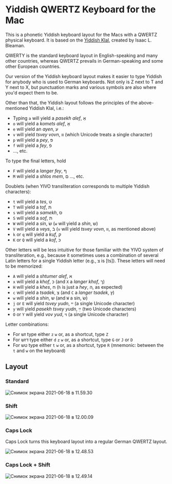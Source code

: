 # Yiddish QWERTZ Keyboard for the Mac

This is a phonetic Yiddish keyboard layout for the Macs with a QWERTZ physical keyboard. It is based on the [Yiddish Klal](https://www.isaacbleaman.com/resources/yiddish_typing/), created by Isaac L. Bleaman.

QWERTY is the standard keyboard layout in English-speaking and many other countries, whereas QWERTZ prevails in German-speaking and some other European countries.

Our version of the Yiddish keyboard layout makes it easier to type Yiddish for anybody who is used to German keyboards. Not only is Z next to T and Y next to X, but punctuation marks and various symbols are also where you'd expect them to be.

Other than that, the Yiddish layout follows the principles of the above-mentioned Yiddish Klal, i.e.:

- Typing `a` will yield a _pasekh alef_, אַ
- `o` will yield a _komets alef_, אָ
- `e` will yield an _ayen_, ע
- `v` will yield _tsvey vovn_, װ (which Unicode treats a single character)
- `p` will yield a _pey_, פּ
- `f` will yield a _fey_, פֿ
- …, etc.

To type the final letters, hold

- `F` will yield a _langer fey_, ף
- `M` will yield a _shlos mem_, ם
…, etc.

Doublets (when YIVO transliteration corresponds to multiple Yiddish characters):

- `t` will yield a _tes_, ט
- `T` will yield a _tof_, תּ
- `s` will yield a _samekh_, ס
- `S` will yield a _sof_, ת
- `W` will yield a _sin_, שׂ (`w` will yield a _shin_, ש)
- `V` will yield a _veys_, בֿ (`v` will yield _tsvey vovn_, װ, as mentioned above)
- `k` or `q` will yield a _kuf_, ק
- `K` or `Q` will yield a _kof_, כּ

Other letters will be less intuitive for those familiar with the YIVO system of transliteration, e.g., because it sometimes uses a combination of several Latin letters for a single Yiddish letter (e.g., צ is [ts]). These letters will need to be memorized:

- `A` will yield a _shtumer alef_, א
- `x` will yield a _khof_, כ (and `X` a _langer khof_, ך)
- `H` will yield a _khes_, ח (`h` is just a _hey_, ה, as expected)
- `c` will yield a _tsadek_, צ (and `C` a _langer tsadek_, ץ)
- `w` will yield a _shin_, ש (and `W` a sin, שׂ)
- `j` or `E` will yield _tsvey yudn_, ײ (a single Unicode character)
- `y` will yield _pasekh tsvey yudn_, ײַ (two Unicode characters)
- `O` or `Y` will yield _vov yud_, ױ (a single Unicode character)

Letter combinations:

- For זש type either `z` `w` or, as a shortcut, type `Z`
- For דזש type either `d` `z` `w` or, as a shortcut, type `G` or `J` or `D`
- For טש type either `t` `w` or, as a shortcut, type `R` (mnemonic: between the `t` and `w` on the keyboard)

## Layout

### Standard

![Снимок экрана 2021-06-18 в 11.59.30](https://i.imgur.com/USb6tuE.png)

### Shift

![Снимок экрана 2021-06-18 в 12.00.09](https://i.imgur.com/L143s6H.png)

### Caps Lock

Caps Lock turns this keyboard layout into a regular German QWERTZ layout.

![Снимок экрана 2021-06-18 в 12.48.53](https://i.imgur.com/11I3KgF.png)

### Caps Lock + Shift

![Снимок экрана 2021-06-18 в 12.49.14](https://i.imgur.com/8HYKJbQ.png)
